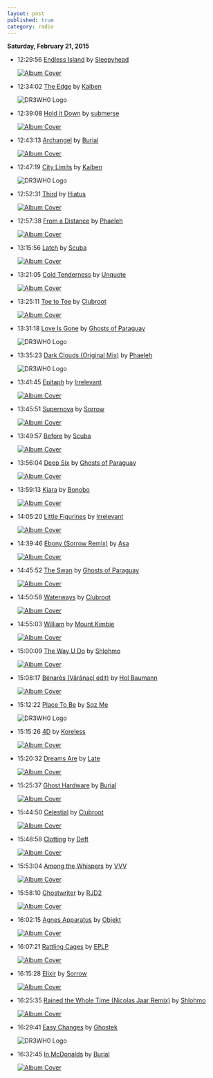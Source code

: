```yaml
---
layout: post
published: true
category: radio
---
```


**Saturday, February 21, 2015**

*   12:29:56  [Endless Island](http://goo.gl/VXTn7O) by [Sleepyhead](http://www.last.fm/music/Sleepyhead)

    [![Album Cover](http://userserve-ak.last.fm/serve/174s/80169631.jpg)](http://www.last.fm/music/Sleepyhead/Endless+Island "Endless Island")

*   12:34:02  [The Edge](http://goo.gl/NDPmEL) by [Kaiben](http://www.last.fm/music/Kaiben)

    ![DR3WH0 Logo](https://dl.dropboxusercontent.com/u/8239797/DR3WH0.png "DR3WH0 RadioBlog")

*   12:39:08  [Hold it Down](http://goo.gl/ChPCf5) by [submerse](http://www.last.fm/music/submerse)

    [![Album Cover](http://userserve-ak.last.fm/serve/174s/60812163.jpg)](http://www.last.fm/music/Submerse+&+Resketch/Hold+It+Down+%2F+Only "Hold It Down / Only")

*   12:43:13  [Archangel](http://goo.gl/1ebjQA) by [Burial](http://www.last.fm/music/Burial)

    [![Album Cover](http://userserve-ak.last.fm/serve/174s/61586309.png)](http://www.last.fm/music/Burial/Untrue "Untrue")

*   12:47:19  [City Limits](http://goo.gl/caGfJ2) by [Kaiben](http://www.last.fm/music/Kaiben)

    ![DR3WH0 Logo](https://dl.dropboxusercontent.com/u/8239797/DR3WH0.png "DR3WH0 RadioBlog")

*   12:52:31  [Third](http://goo.gl/rBBIsq) by [Hiatus](http://www.last.fm/music/Hiatus)

    [![Album Cover](http://userserve-ak.last.fm/serve/174s/99041187.jpg)](http://www.last.fm/music/Hiatus/Save+Yourself "Save Yourself")

*   12:57:38  [From a Distance](http://goo.gl/zBFyjx) by [Phaeleh](http://www.last.fm/music/Phaeleh)

    [![Album Cover](http://userserve-ak.last.fm/serve/174s/87244641.png)](http://www.last.fm/music/Phaeleh/The+Cold+in+You "The Cold in You")

*   13:15:56  [Latch](http://goo.gl/vwi1BP) by [Scuba](http://www.last.fm/music/Scuba)

    [![Album Cover](http://userserve-ak.last.fm/serve/174s/85196953.jpg)](http://www.last.fm/music/Various+Artists/Gran+Turismo+5 "Gran Turismo 5")

*   13:21:05  [Cold Tenderness](http://goo.gl/o4onUI) by [Unquote](http://www.last.fm/music/Unquote)

    [![Album Cover](http://userserve-ak.last.fm/serve/174s/75138916.jpg)](http://www.last.fm/music/Unquote/Reverberation+Box "Reverberation Box")

*   13:25:11  [Toe to Toe](http://goo.gl/RhJK6a) by [Clubroot](http://www.last.fm/music/Clubroot)

    [![Album Cover](http://userserve-ak.last.fm/serve/174s/46323059.jpg)](http://www.last.fm/music/Clubroot/II:+MMX "II: MMX")

*   13:31:18  [Love Is Gone](http://goo.gl/3DEJHn) by [Ghosts of Paraguay](http://www.last.fm/music/Ghosts+of+Paraguay)

    ![DR3WH0 Logo](https://dl.dropboxusercontent.com/u/8239797/DR3WH0.png "DR3WH0 RadioBlog")

*   13:35:23  [Dark Clouds (Original Mix)](http://goo.gl/RwtTXR) by [Phaeleh](http://www.last.fm/music/Phaeleh)

    ![DR3WH0 Logo](https://dl.dropboxusercontent.com/u/8239797/DR3WH0.png "DR3WH0 RadioBlog")

*   13:41:45  [Epitaph](http://goo.gl/So1Qqg) by [Irrelevant](http://www.last.fm/music/Irrelevant)

    [![Album Cover](http://userserve-ak.last.fm/serve/174s/96560583.jpg)](http://www.last.fm/music/Irrelevant/Little+Figurines "Little Figurines")

*   13:45:51  [Supernova](http://goo.gl/sBrxDm) by [Sorrow](http://www.last.fm/music/Sorrow)

    [![Album Cover](http://userserve-ak.last.fm/serve/174s/87903355.jpg)](http://www.last.fm/music/Sorrow/Dreamstone "Dreamstone")

*   13:49:57  [Before](http://goo.gl/SMKxKQ) by [Scuba](http://www.last.fm/music/Scuba)

    [![Album Cover](http://userserve-ak.last.fm/serve/174s/92947199.png)](http://www.last.fm/music/Scuba/Update "Update")

*   13:56:04  [Deep Six](http://goo.gl/WRQQRR) by [Ghosts of Paraguay](http://www.last.fm/music/Ghosts+of+Paraguay)

    [![Album Cover](http://userserve-ak.last.fm/serve/174s/99554523.jpg)](http://www.last.fm/music/Ghosts+of+Paraguay/Into+the+Light "Into the Light")

*   13:59:13  [Kiara](http://goo.gl/reeBz) by [Bonobo](http://www.last.fm/music/Bonobo)

    [![Album Cover](http://userserve-ak.last.fm/serve/174s/86192233.png)](http://www.last.fm/music/Bonobo/Black+Sands "Black Sands")

*   14:05:20  [Little Figurines](http://goo.gl/xF0LZj) by [Irrelevant](http://www.last.fm/music/Irrelevant)

    [![Album Cover](http://userserve-ak.last.fm/serve/174s/96560583.jpg)](http://www.last.fm/music/Irrelevant/Little+Figurines "Little Figurines")

*   14:39:46  [Ebony (Sorrow Remix)](http://goo.gl/LyQebN) by [Asa](http://www.last.fm/music/Asa)

    [![Album Cover](http://cdn.last.fm/flatness/catalogue/noimage/2/default_album_medium.png)](http://www.last.fm/music/Asa/Arcane "Arcane")

*   14:45:52  [The Swan](http://goo.gl/w91UvN) by [Ghosts of Paraguay](http://www.last.fm/music/Ghosts+of+Paraguay)

    [![Album Cover](http://userserve-ak.last.fm/serve/174s/77477080.jpg)](http://www.last.fm/music/Ghosts+of+Paraguay/On+the+Run+EP "On the Run EP")

*   14:50:58  [Waterways](http://goo.gl/DJ1dif) by [Clubroot](http://www.last.fm/music/Clubroot)

    [![Album Cover](http://userserve-ak.last.fm/serve/174s/46323059.jpg)](http://www.last.fm/music/Clubroot/II:+MMX "II: MMX")

*   14:55:03  [William](http://goo.gl/6EedV) by [Mount Kimbie](http://www.last.fm/music/Mount+Kimbie)

    [![Album Cover](http://userserve-ak.last.fm/serve/174s/23148231.jpg)](http://www.last.fm/music/Mount+Kimbie/HF021 "HF021")

*   15:00:09  [The Way U Do](http://goo.gl/YLVm2I) by [Shlohmo](http://www.last.fm/music/Shlohmo)

    [![Album Cover](http://userserve-ak.last.fm/serve/174s/99159371.png)](http://www.last.fm/music/Shlohmo/Vacation "Vacation")

*   15:08:17  [Bénarès (Vârânaçî edit)](http://goo.gl/G9D1WA) by [Hol Baumann](http://www.last.fm/music/Hol+Baumann)

    [![Album Cover](http://userserve-ak.last.fm/serve/174s/97003463.jpg)](http://www.last.fm/music/Hol+Baumann/%5B+Human+%5D "[ Human ]")

*   15:12:22  [Place To Be](http://goo.gl/2RwXBS) by [Sqz Me](http://www.last.fm/music/Sqz+Me)

    ![DR3WH0 Logo](https://dl.dropboxusercontent.com/u/8239797/DR3WH0.png "DR3WH0 RadioBlog")

*   15:15:26  [4D](http://goo.gl/P2m0wZ) by [Koreless](http://www.last.fm/music/Koreless)

    [![Album Cover](http://userserve-ak.last.fm/serve/174s/89560555.png)](http://www.last.fm/music/Koreless/4D+%2F+MTI "4D / MTI")

*   15:20:32  [Dreams Are](http://goo.gl/OK0YCX) by [Late](http://www.last.fm/music/Late)

    [![Album Cover](http://userserve-ak.last.fm/serve/174s/95564925.jpg)](http://www.last.fm/music/Late/Never+Forgive+%2F+Dreams+Are "Never Forgive / Dreams Are")

*   15:25:37  [Ghost Hardware](http://goo.gl/qSC31i) by [Burial](http://www.last.fm/music/Burial)

    [![Album Cover](http://userserve-ak.last.fm/serve/174s/61586309.png)](http://www.last.fm/music/Burial/Untrue "Untrue")

*   15:44:50  [Celestial](http://goo.gl/sb1JMD) by [Clubroot](http://www.last.fm/music/Clubroot)

    [![Album Cover](http://userserve-ak.last.fm/serve/174s/77039850.jpg)](http://www.last.fm/music/Clubroot/III:+MMXII "III: MMXII")

*   15:48:58  [Clotting](http://goo.gl/VRuqL7) by [Deft](http://www.last.fm/music/Deft)

    [![Album Cover](http://userserve-ak.last.fm/serve/174s/78313964.jpg)](http://www.last.fm/music/Deft/Clotting+EP "Clotting EP")

*   15:53:04  [Among the Whispers](http://goo.gl/G6xmiM) by [VVV](http://www.last.fm/music/VVV)

    [![Album Cover](http://userserve-ak.last.fm/serve/174s/98808819.png)](http://www.last.fm/music/VVV/Across+the+Sea "Across the Sea")

*   15:58:10  [Ghostwriter](http://goo.gl/psq0SN) by [RJD2](http://www.last.fm/music/RJD2)

    [![Album Cover](http://userserve-ak.last.fm/serve/174s/77119480.png)](http://www.last.fm/music/RJD2/Deadringer "Deadringer")

*   16:02:15  [Agnes Apparatus](http://goo.gl/WYzIml) by [Objekt](http://www.last.fm/music/Objekt)

    [![Album Cover](http://userserve-ak.last.fm/serve/174s/102180457.png)](http://www.last.fm/music/Objekt/Flatland "Flatland")

*   16:07:21  [Rattling Cages](http://goo.gl/EJvvj2) by [EPLP](http://www.last.fm/music/EPLP)

    [![Album Cover](http://userserve-ak.last.fm/serve/174s/97710181.jpg)](http://www.last.fm/music/Various+Artists/Destinations+Vol.+2 "Destinations Vol. 2")

*   16:15:28  [Elixir](http://goo.gl/tTr38D) by [Sorrow](http://www.last.fm/music/Sorrow)

    [![Album Cover](http://userserve-ak.last.fm/serve/174s/87903355.jpg)](http://www.last.fm/music/Sorrow/Dreamstone "Dreamstone")

*   16:25:35  [Rained the Whole Time (Nicolas Jaar Remix)](http://goo.gl/O56tQV) by [Shlohmo](http://www.last.fm/music/Shlohmo)

    [![Album Cover](http://userserve-ak.last.fm/serve/174s/75239456.png)](http://www.last.fm/music/Shlohmo/Vacation+\(Remixes\) "Vacation (Remixes)")

*   16:29:41  [Easy Changes](http://goo.gl/hqFcF7) by [Ghostek](http://www.last.fm/music/Ghostek)

    ![DR3WH0 Logo](https://dl.dropboxusercontent.com/u/8239797/DR3WH0.png "DR3WH0 RadioBlog")

*   16:32:45  [In McDonalds](http://goo.gl/UIN9XO) by [Burial](http://www.last.fm/music/Burial)

    [![Album Cover](http://userserve-ak.last.fm/serve/174s/61586309.png)](http://www.last.fm/music/Burial/Untrue "Untrue")

